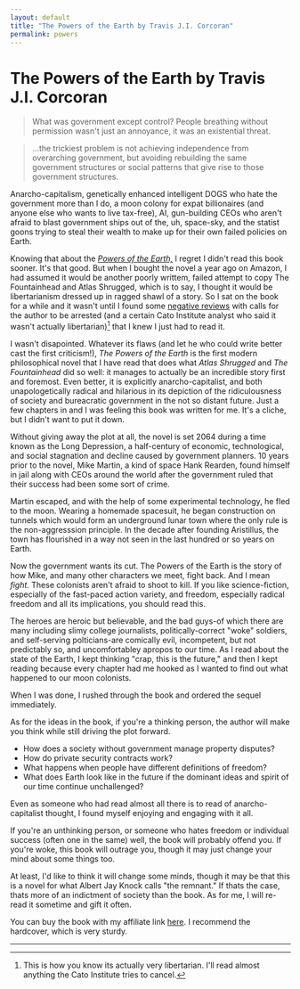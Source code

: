 ```yaml
---
layout: default
title: "The Powers of the Earth by Travis J.I. Corcoran"
permalink: powers
---
```


# The Powers of the Earth by Travis J.I. Corcoran

> What was government except control? People breathing without permission wasn't just an annoyance, it was an existential threat.

>...the trickiest problem is not achieving independence from overarching government, but avoiding rebuilding the same government structures or social patterns that give rise to those government structures.

Anarcho-capitalism, genetically enhanced intelligent DOGS who hate the government more than I do, a moon colony for expat billionaires (and anyone else who wants to live tax-free), AI, gun-building CEOs who aren't afraid to blast government ships out of the, uh, space-sky, and the statist goons trying to steal their wealth to make up for their own failed policies on Earth.

Knowing that about the *[Powers of the Earth,](https://www.amazon.com/Powers-Earth-Aristillus-Book-ebook/dp/B005JPPMS6)* I regret I didn't read this book sooner. It's that good. But when I bought the novel a year ago on Amazon, I had assumed it would be another poorly writtem, failed attempt to copy The Fountainhead and Atlas Shrugged, which is to say, 
I thought it would be libertarianism dressed up in ragged shawl of a story. So I sat on the book for a while and it wasn't until I found some [negative reviews](http://morlockpublishing.com/travis-j-i-corcoran/) with calls for the author to be arrested (and 
a certain Cato Institute analyst who said it wasn't actually libertarian)[^1] that I knew I just had to read it.

I wasn't disapointed. Whatever its flaws (and let he who could write better cast the first criticism!), *The Powers of the Earth*
is the first modern philosophical novel that I have read that does what *Atlas Shrugged* and *The Fountainhead* did so well: it manages to actually be an incredible story first and foremost. Even better, it is explicitly anarcho-capitalist, and both unapologetically radical and
hilarious in its depiction of the ridiculousness of society and bureacratic government in the not so distant future. Just a few chapters in and I was feeling this book was written for me. It's a cliche, but I didn't want to put it down. 

Without giving away the plot at all, the novel is set 2064 during a time known as the Long Depression, a half-century of economic, technological, and social stagnation and decline caused by government planners. 10 years prior to the novel, Mike Martin, a kind of space Hank Rearden, found himself in jail along with CEOs around the world after the government ruled that their success had been some sort of crime.

Martin escaped, and with the help of some experimental technology, he fled to the moon. Wearing a homemade spacesuit, he began construction on tunnels which would form an underground lunar town where the only rule is the non-aggresssion principle. In the decade after founding Aristillus, the town has flourished in a way not seen in the last hundred or so years on Earth.

Now the government wants its cut. The Powers of the Earth is the story of how Mike, and many other characters we meet, fight back. And I mean *fight.* These colonists aren't afraid to shoot to kill. If you like science-fiction, especially of the fast-paced action variety, and freedom, especially radical freedom and all its implications, you should read this.

The heroes are heroic but believable, and the bad guys-of which there are many including slimy college journalists, politically-correct "woke" soldiers, and self-serving polticians-are comically evil, incompetent, but not predictably so, and uncomfortabley apropos to our time. As I read about the state of the Earth, I kept thinking "crap, this is the future," and then I kept reading because every chapter had me hooked as I wanted to find out what happened to our moon colonists. 

When I was done, I rushed through the book and ordered the sequel immediately.

As for the ideas in the book, if you're a thinking person, the author will make you think while still driving the plot forward. 

- How does a society without government manage property disputes? 
- How do private security contracts work?
-  What happens when people have different definitions of freedom? 
-  What does Earth look like in the future if the dominant ideas and spirit of our time continue unchallenged? 

Even as someone who had read almost all there is to read of anarcho-capitalist thought, I
found myself enjoying and engaging with it all.

If you're an unthinking person, or someone who hates freedom or individual success (often one in the same) well, the book will probably offend you. If you're woke, this book will outrage you,
though it may just change your mind about some things too. 

At least, I'd like to think it will change some minds, though it may be that this is a novel for what Albert Jay Knock calls "the remnant." If thats the case, thats more of an indictment of society than the book. As for me, I will
re-read it sometime and gift it often.

You can buy the book with my affiliate link [here](https://www.amazon.com/Powers-Earth-Aristillus-Book-ebook/dp/B005JPPMS6). I recommend the hardcover, which is very sturdy.

---

[^1]: This is how you know its actually very libertarian. I'll read almost anything the Cato Institute tries to cancel.



